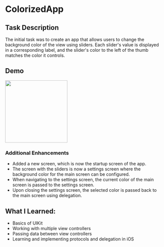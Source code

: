 # ColorizedApp

## Task Description
The initial task was to create an app that allows users to change the background color of the view using sliders. Each slider's value is displayed in a corresponding label, and the slider's color to the left of the thumb matches the color it controls.

## Demo
<img src="https://github.com/user-attachments/assets/d4ec48ac-ab94-4245-988a-6eaa9b7f37cd" width="200"/>

### Additional Enhancements

- Added a new screen, which is now the startup screen of the app.
- The screen with the sliders is now a settings screen where the background color for the main screen can be configured.
- When navigating to the settings screen, the current color of the main screen is passed to the settings screen.
- Upon closing the settings screen, the selected color is passed back to the main screen using delegation.

## What I Learned:

- Basics of UIKit
- Working with multiple view controllers
- Passing data between view controllers
- Learning and implementing protocols and delegation in iOS
